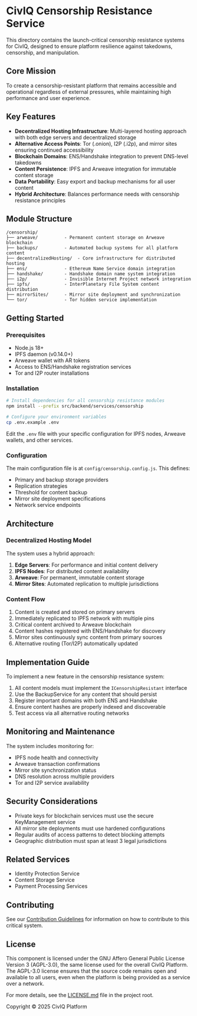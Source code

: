 # CivIQ Censorship Resistance Service

This directory contains the launch-critical censorship resistance systems for CivIQ, designed to ensure platform resilience against takedowns, censorship, and manipulation.

## Core Mission

To create a censorship-resistant platform that remains accessible and operational regardless of external pressures, while maintaining high performance and user experience.

## Key Features

- **Decentralized Hosting Infrastructure**: Multi-layered hosting approach with both edge servers and decentralized storage
- **Alternative Access Points**: Tor (.onion), I2P (.i2p), and mirror sites ensuring continued accessibility
- **Blockchain Domains**: ENS/Handshake integration to prevent DNS-level takedowns
- **Content Persistence**: IPFS and Arweave integration for immutable content storage
- **Data Portability**: Easy export and backup mechanisms for all user content
- **Hybrid Architecture**: Balances performance needs with censorship resistance principles

## Module Structure

```
/censorship/
├── arweave/          - Permanent content storage on Arweave blockchain
├── backups/          - Automated backup systems for all platform content
├── decentralizedHosting/  - Core infrastructure for distributed hosting
├── ens/              - Ethereum Name Service domain integration
├── handshake/        - Handshake domain name system integration
├── i2p/              - Invisible Internet Project network integration
├── ipfs/             - InterPlanetary File System content distribution
├── mirrorSites/      - Mirror site deployment and synchronization
└── tor/              - Tor hidden service implementation
```

## Getting Started

### Prerequisites

- Node.js 18+
- IPFS daemon (v0.14.0+)
- Arweave wallet with AR tokens
- Access to ENS/Handshake registration services
- Tor and I2P router installations

### Installation

```bash
# Install dependencies for all censorship resistance modules
npm install --prefix src/backend/services/censorship

# Configure your environment variables
cp .env.example .env
```

Edit the `.env` file with your specific configuration for IPFS nodes, Arweave wallets, and other services.

### Configuration

The main configuration file is at `config/censorship.config.js`. This defines:

- Primary and backup storage providers
- Replication strategies
- Threshold for content backup
- Mirror site deployment specifications
- Network service endpoints

## Architecture

### Decentralized Hosting Model

The system uses a hybrid approach:
1. **Edge Servers**: For performance and initial content delivery
2. **IPFS Nodes**: For distributed content availability
3. **Arweave**: For permanent, immutable content storage
4. **Mirror Sites**: Automated replication to multiple jurisdictions

### Content Flow

1. Content is created and stored on primary servers
2. Immediately replicated to IPFS network with multiple pins
3. Critical content archived to Arweave blockchain
4. Content hashes registered with ENS/Handshake for discovery
5. Mirror sites continuously sync content from primary sources
6. Alternative routing (Tor/I2P) automatically updated

## Implementation Guide

To implement a new feature in the censorship resistance system:

1. All content models must implement the `ICensorshipResistant` interface
2. Use the BackupService for any content that should persist
3. Register important domains with both ENS and Handshake
4. Ensure content hashes are properly indexed and discoverable
5. Test access via all alternative routing networks

## Monitoring and Maintenance

The system includes monitoring for:
- IPFS node health and connectivity
- Arweave transaction confirmations
- Mirror site synchronization status
- DNS resolution across multiple providers
- Tor and I2P service availability

## Security Considerations

- Private keys for blockchain services must use the secure KeyManagement service
- All mirror site deployments must use hardened configurations
- Regular audits of access patterns to detect blocking attempts
- Geographic distribution must span at least 3 legal jurisdictions

## Related Services

- Identity Protection Service
- Content Storage Service
- Payment Processing Services

## Contributing

See our [Contribution Guidelines](../../../CONTRIBUTING.md) for information on how to contribute to this critical system.


## License

This component is licensed under the GNU Affero General Public License Version 3 (AGPL-3.0), the same license used for the overall CivIQ Platform. The AGPL-3.0 license ensures that the source code remains open and available to all users, even when the platform is being provided as a service over a network.

For more details, see the [LICENSE.md](../../../../../LICENSE.md) file in the project root.

Copyright © 2025 CivIQ Platform
